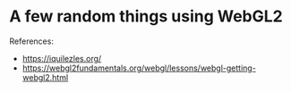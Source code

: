 # A few random things using WebGL2
References:
- https://iquilezles.org/
- https://webgl2fundamentals.org/webgl/lessons/webgl-getting-webgl2.html
